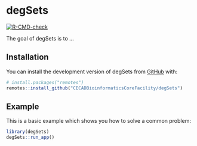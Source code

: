 
# degSets

<!-- badges: start -->
[![R-CMD-check](https://github.com/CECADBioinformaticsCoreFacility/degSets/workflows/R-CMD-check/badge.svg)](https://github.com/CECADBioinformaticsCoreFacility/degSets/actions)
<!-- badges: end -->

The goal of degSets is to ...

## Installation

You can install the development version of degSets from [GitHub](https://github.com/) with:

``` r
# install.packages("remotes")
remotes::install_github("CECADBioinformaticsCoreFacility/degSets")
```

## Example

This is a basic example which shows you how to solve a common problem:

``` r
library(degSets)
degSets::run_app()
```

